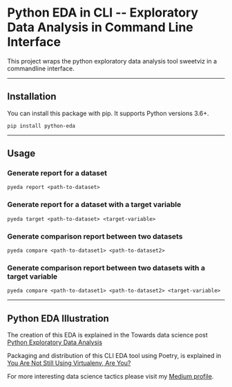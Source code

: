 # Python EDA in CLI -- Exploratory Data Analysis in Command Line Interface

This project wraps the python exploratory data analysis tool sweetviz in a commandline interface.

---
## Installation
You can install this package with pip. It supports Python versions 3.6+.

```shell
pip install python-eda
```

---
## Usage

### Generate report for a dataset

```
pyeda report <path-to-dataset>
```

### Generate report for a dataset with a target variable

```
pyeda target <path-to-dataset> <target-variable>
```

### Generate comparison report between two datasets

```
pyeda compare <path-to-dataset1> <path-to-dataset2>
```

### Generate comparison report between two datasets with a target variable

```
pyeda compare <path-to-dataset1> <path-to-dataset2> <target-variable>
```

---
## Python EDA Illustration
The creation of this EDA is explained in the Towards data science post [Python Exploratory Data Analysis](https://towardsdatascience.com/how-to-do-a-ton-of-analysis-in-the-blink-of-an-eye-16fa9affce06)

Packaging and distribution of this CLI EDA tool using Poetry, is explained in [You Are Not Still Using Virtualenv, Are You?](https://towardsdatascience.com/poetry-to-complement-virtualenv-44088cc78fd1)

For more interesting data science tactics please visit my [Medium profile](https://thuwarakesh.medium.com). 